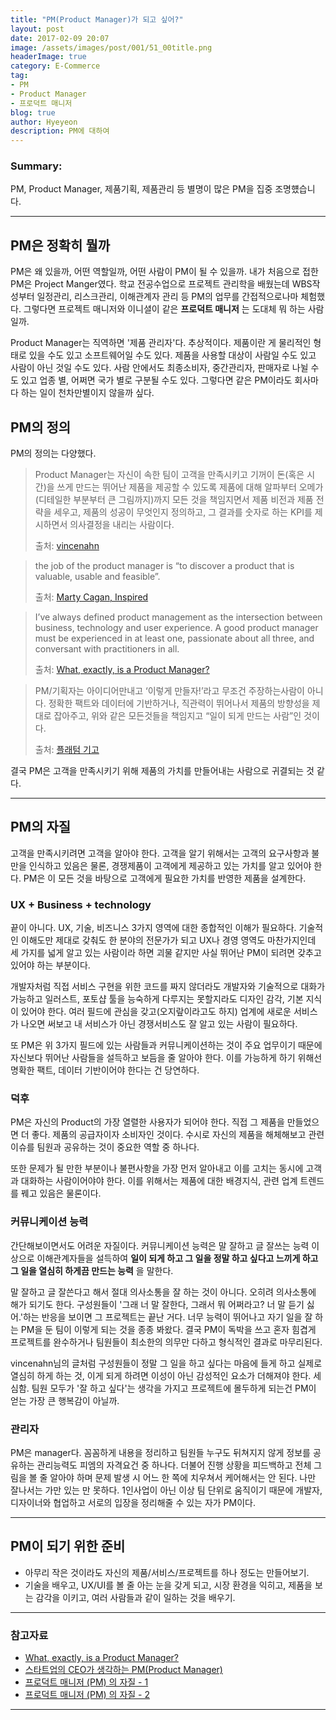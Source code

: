 ```yaml
---
title: "PM(Product Manager)가 되고 싶어?"
layout: post
date: 2017-02-09 20:07
image: /assets/images/post/001/51_00title.png
headerImage: true
category: E-Commerce
tag:
- PM
- Product Manager
- 프로덕트 매니저
blog: true
author: Hyeyeon
description: PM에 대하여
---
```


### Summary:

PM, Product Manager, 제품기획, 제품관리 등 별명이 많은 PM을 집중 조명헀습니다.

---

## PM은 정확히 뭘까

PM은 왜 있을까, 어떤 역할일까, 어떤 사람이 PM이 될 수 있을까. 내가 처음으로 접한 PM은 Project Manger였다. 학교 전공수업으로 프로젝트 관리학을 배웠는데 WBS작성부터 일정관리, 리스크관리, 이해관계자 관리 등 PM의 업무를 간접적으로나마 체험했다. 그렇다면 프로젝트 매니저와 이니셜이 같은 **프로덕트 매니저** 는 도대체 뭐 하는 사람일까.

Product Manager는 직역하면 '제품 관리자'다. 추상적이다. 제품이란 게 물리적인 형태로 있을 수도 있고 소프트웨어일 수도 있다. 제품을 사용할 대상이 사람일 수도 있고 사람이 아닌 것일 수도 있다. 사람 안에서도 최종소비자, 중간관리자, 판매자로 나뉠 수도 있고 업종 별, 어쩌면 국가 별로 구분될 수도 있다. 그렇다면 같은 PM이라도 회사마다 하는 일이 천차만별이지 않을까 싶다.

## PM의 정의

PM의 정의는 다양했다.

> Product Manager는 자신이 속한 팀이 고객을 만족시키고 기꺼이 돈(혹은 시간)을 쓰게 만드는 뛰어난 제품을 제공할 수 있도록 제품에 대해 알파부터 오메가(디테일한 부분부터 큰 그림까지)까지 모든 것을 책임지면서 제품 비전과 제품 전략을 세우고, 제품의 성공이 무엇인지 정의하고, 그 결과를 숫자로 하는 KPI를 제시하면서 의사결정을 내리는 사람이다.
>
> 출처: [vincenahn](http://ahnchang.com/%EC%8A%A4%ED%83%80%ED%8A%B8%EC%97%85%EC%97%90%EC%84%9C-pm-product-manager/)

> the job of the product manager is “to discover a product that is valuable, usable and feasible”.
>
> 출처: [Marty Cagan, Inspired](https://www.amazon.com/Inspired-Create-Products-Customers-Love/dp/0981690408/ref=sr_1_1?ie=UTF8&qid=1486714866&sr=8-1&keywords=Inspired%3A+How+to+Create+Products+Customers+Love)

> I’ve always defined product management as the intersection between business, technology and user experience. A good product manager must be experienced in at least one, passionate about all three, and conversant with practitioners in all.
>
> 출처: [What, exactly, is a Product Manager?](http://www.mindtheproduct.com/2011/10/what-exactly-is-a-product-manager/)

> PM/기획자는 아이디어만내고 ‘이렇게 만들자!’라고 무조건 주장하는사람이 아니다. 정확한 팩트와 데이터에 기반하거나, 직관력이 뛰어나서 제품의 방향성을 제대로 잡아주고, 위와 같은 모든것들을 책임지고 “일이 되게 만드는 사람”인 것이다.
>
> 출처: [플래텀 기고](http://platum.kr/archives/10513)

결국 PM은 고객을 만족시키기 위해 제품의 가치를 만들어내는 사람으로 귀결되는 것 같다.

---

## PM의 자질

고객을 만족시키려면 고객을 알아야 한다. 고객을 알기 위해서는 고객의 요구사항과 불만을 인식하고 있음은 물론, 경쟁제품이 고객에게 제공하고 있는 가치를 알고 있어야 한다. PM은 이 모든 것을 바탕으로 고객에게 필요한 가치를 반영한 제품을 설계한다.

### UX + Business + technology

끝이 아니다. UX, 기술, 비즈니스 3가지 영역에 대한 종합적인 이해가 필요하다. 기술적인 이해도만 제대로 갖춰도 한 분야의 전문가가 되고 UX나 경영 영역도 마찬가지인데 세 가지를 넓게 알고 있는 사람이라 하면 괴물 같지만 사실 뛰어난 PM이 되려면 갖추고 있어야 하는 부분이다.

개발자처럼 직접 서비스 구현을 위한 코드를 짜지 않더라도 개발자와 기술적으로 대화가 가능하고 일러스트, 포토샵 툴을 능숙하게 다루지는 못할지라도 디자인 감각, 기본 지식이 있어야 한다. 여러 필드에 관심을 갖고(오지랖이라고도 하지) 업계에 새로운 서비스가 나오면 써보고 내 서비스가 아닌 경쟁서비스도 잘 알고 있는 사람이 필요하다.

또 PM은 위 3가지 필드에 있는 사람들과 커뮤니케이션하는 것이 주요 업무이기 때문에 자신보다 뛰어난 사람들을 설득하고 보듬을 줄 알아야 한다. 이를 가능하게 하기 위해선 명확한 팩트, 데이터 기반이어야 한다는 건 당연하다.

### 덕후

PM은 자신의 Product의 가장 열렬한 사용자가 되어야 한다. 직접 그 제품을 만들었으면 더 좋다. 제품의 공급자이자 소비자인 것이다. 수시로 자신의 제품을 해체해보고 관련 이슈를 팀원과 공유하는 것이 중요한 역할 중 하나다.

또한 문제가 될 만한 부분이나 불편사항을 가장 먼저 알아내고 이를 고치는 동시에 고객과 대화하는 사람이어야야 한다. 이를 위해서는 제품에 대한 배경지식, 관련 업계 트렌드를 꿰고 있음은 물론이다.

### 커뮤니케이션 능력

간단해보이면서도 어려운 자질이다. 커뮤니케이션 능력은 말 잘하고 글 잘쓰는 능력 이상으로 이해관계자들을 설득하여 **일이 되게 하고 그 일을 정말 하고 싶다고 느끼게 하고 그 일을 열심히 하게끔 만드는 능력** 을 말한다.

말 잘하고 글 잘쓴다고 해서 절대 의사소통을 잘 하는 것이 아니다. 오히려 의사소통에 해가 되기도 한다. 구성원들이 '그래 너 말 잘한다, 그래서 뭐 어쩌라고? 너 말 듣기 싫어.'하는 반응을 보이면 그 프로젝트는 끝난 거다. 너무 능력이 뛰어나고 자기 일을 잘 하는 PM을 둔 팀이 이렇게 되는 것을 종종 봐왔다. 결국 PM이 독박을 쓰고 혼자 힘겹게 프로젝트를 완수하거나 팀원들이 최소한의 의무만 다하고 형식적인 결과로 마무리된다.

vincenahn님의 글처럼 구성원들이 정말 그 일을 하고 싶다는 마음에 들게 하고 실제로 열심히 하게 하는 것, 이게 되게 하려면 이성이 아닌 감성적인 요소가 더해져야 한다. 세심함. 팀원 모두가 '잘 하고 싶다'는 생각을 가지고 프로젝트에 몰두하게 되는건 PM이 얻는 가장 큰 행복감이 아닐까.

### 관리자

PM은 manager다. 꼼꼼하게 내용을 정리하고 팀원들 누구도 뒤쳐지지 않게 정보를 공유하는 관리능력도 피엠의 자격요건 중 하나다. 더불어 진행 상황을 피드백하고 전체 그림을 볼 줄 알아야 하며 문제 발생 시 어느 한 쪽에 치우쳐서 케어해서는 안 된다. 나만 잘나서는 가만 있는 만 못하다. 1인사업이 아닌 이상 팀 단위로 움직이기 때문에 개발자, 디자이너와 협업하고 서로의 입장을 정리해줄 수 있는 자가 PM이다.

---

## PM이 되기 위한 준비

* 아무리 작은 것이라도 자신의 제품/서비스/프로젝트를 하나 정도는 만들어보기.
* 기술을 배우고, UX/UI를 볼 줄 아는 눈을 갖게 되고, 시장 환경을 익히고, 제품을 보는 감각을 이키고, 여러 사람들과 같이 일하는 것을 배우기.

---

### 참고자료

* [What, exactly, is a Product Manager?](http://www.mindtheproduct.com/2011/10/what-exactly-is-a-product-manager/)
* [스타트업의 CEO가 생각하는 PM(Product Manager)](http://ahnchang.com/%EC%8A%A4%ED%83%80%ED%8A%B8%EC%97%85%EC%97%90%EC%84%9C-pm-product-manager/)
* [프로덕트 매니저 (PM) 의 자질 - 1](http://www.memoriesreloaded.net/2012/03/pm-1.html)
* [
프로덕트 매니저 (PM) 의 자질 - 2](http://www.memoriesreloaded.net/2012/03/pm-2.html)

---
